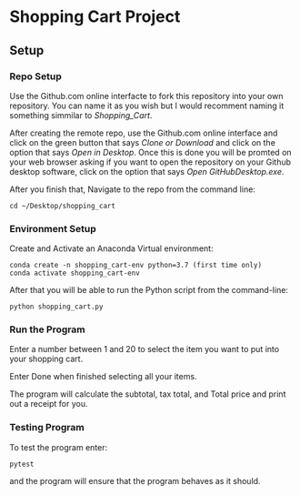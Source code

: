# Shopping Cart Project

## Setup ##
### Repo Setup ###

Use the Github.com online interfacte to fork this repository into your own repository. You can name it as you wish but I would recomment naming it something simmilar to *Shopping_Cart*.

After creating the remote repo, use the Github.com online interface and click on the green button that says _Clone or Download_ and click on the option that says _Open in Desktop_. Once this is done you will be promted on your web browser asking if you want to open the repository on your Github desktop software, click on the option that says _Open GitHubDesktop.exe_. 

After you finish that, Navigate to the repo from the command line:

   ```
   cd ~/Desktop/shopping_cart
   ```
  

### Environment Setup ###

Create and Activate an Anaconda Virtual environment:

   ```
   conda create -n shopping_cart-env python=3.7 (first time only)
   conda activate shopping_cart-env
   ```
   
After that you will be able to run the Python script from the command-line:
   ```
   python shopping_cart.py
   ```


### Run the Program ###

Enter a number between 1 and 20 to select the item you want to put into your shopping cart.

Enter Done when finished selecting all your items.

The program will calculate the subtotal, tax total, and Total price and print out a receipt for you.

### Testing Program ###

To test the program enter:
 ```
pytest
``` 
and the program will ensure that the program behaves as it should. 